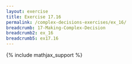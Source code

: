 ```yaml
---
layout: exercise
title: Exercise 17.16
permalink: /complex-decisions-exercises/ex_16/
breadcrumb: 17-Making-Complex-Decision
breadcrumb2: ex_16
breadcrumb5: ex17.16
---
```


{% include mathjax_support %}

